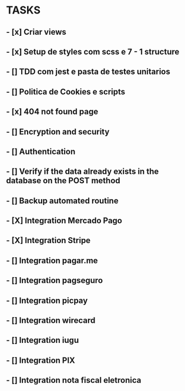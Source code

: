 # TASKS

## - [x] Criar views
## - [x] Setup de styles com scss e 7 - 1 structure
## - [] TDD com jest e pasta de testes unitarios
## - [] Politica de Cookies e scripts 
## - [x] 404 not found page
## - [] Encryption and security
## - [] Authentication
## - [] Verify if the data already exists in the database on the POST method
## - [] Backup automated routine
## - [X] Integration Mercado Pago
## - [X] Integration Stripe
## - [] Integration pagar.me
## - [] Integration pagseguro
## - [] Integration picpay
## - [] Integration wirecard
## - [] Integration iugu
## - [] Integration PIX
## - [] Integration nota fiscal eletronica
